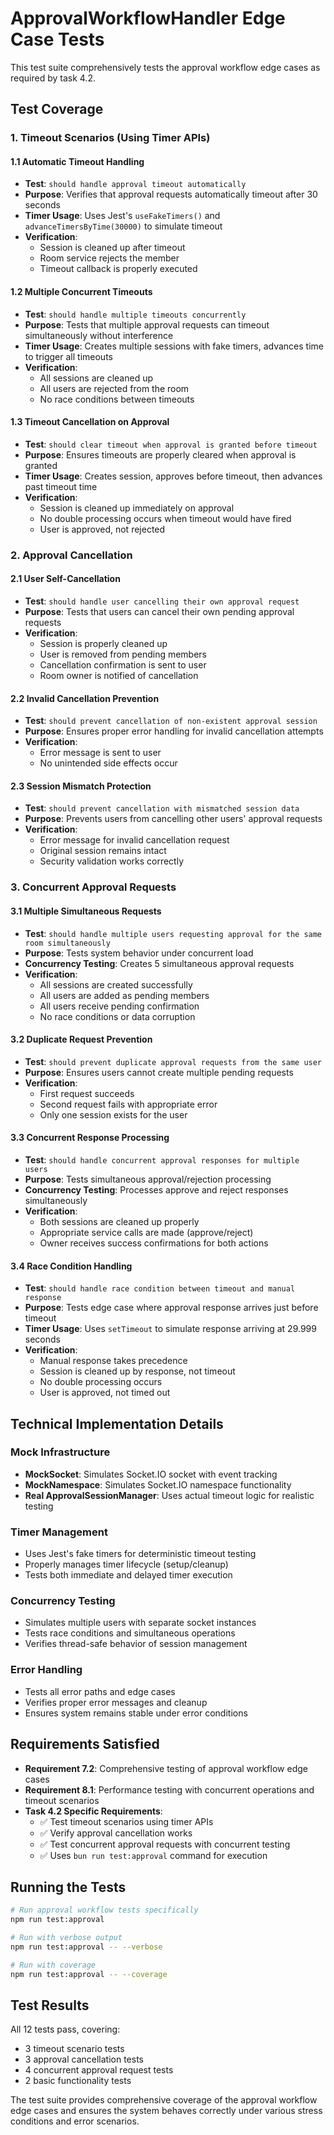# ApprovalWorkflowHandler Edge Case Tests

This test suite comprehensively tests the approval workflow edge cases as required by task 4.2.

## Test Coverage

### 1. Timeout Scenarios (Using Timer APIs)

#### 1.1 Automatic Timeout Handling
- **Test**: `should handle approval timeout automatically`
- **Purpose**: Verifies that approval requests automatically timeout after 30 seconds
- **Timer Usage**: Uses Jest's `useFakeTimers()` and `advanceTimersByTime(30000)` to simulate timeout
- **Verification**: 
  - Session is cleaned up after timeout
  - Room service rejects the member
  - Timeout callback is properly executed

#### 1.2 Multiple Concurrent Timeouts
- **Test**: `should handle multiple timeouts concurrently`
- **Purpose**: Tests that multiple approval requests can timeout simultaneously without interference
- **Timer Usage**: Creates multiple sessions with fake timers, advances time to trigger all timeouts
- **Verification**:
  - All sessions are cleaned up
  - All users are rejected from the room
  - No race conditions between timeouts

#### 1.3 Timeout Cancellation on Approval
- **Test**: `should clear timeout when approval is granted before timeout`
- **Purpose**: Ensures timeouts are properly cleared when approval is granted
- **Timer Usage**: Creates session, approves before timeout, then advances past timeout time
- **Verification**:
  - Session is cleaned up immediately on approval
  - No double processing occurs when timeout would have fired
  - User is approved, not rejected

### 2. Approval Cancellation

#### 2.1 User Self-Cancellation
- **Test**: `should handle user cancelling their own approval request`
- **Purpose**: Tests that users can cancel their own pending approval requests
- **Verification**:
  - Session is properly cleaned up
  - User is removed from pending members
  - Cancellation confirmation is sent to user
  - Room owner is notified of cancellation

#### 2.2 Invalid Cancellation Prevention
- **Test**: `should prevent cancellation of non-existent approval session`
- **Purpose**: Ensures proper error handling for invalid cancellation attempts
- **Verification**:
  - Error message is sent to user
  - No unintended side effects occur

#### 2.3 Session Mismatch Protection
- **Test**: `should prevent cancellation with mismatched session data`
- **Purpose**: Prevents users from cancelling other users' approval requests
- **Verification**:
  - Error message for invalid cancellation request
  - Original session remains intact
  - Security validation works correctly

### 3. Concurrent Approval Requests

#### 3.1 Multiple Simultaneous Requests
- **Test**: `should handle multiple users requesting approval for the same room simultaneously`
- **Purpose**: Tests system behavior under concurrent load
- **Concurrency Testing**: Creates 5 simultaneous approval requests
- **Verification**:
  - All sessions are created successfully
  - All users are added as pending members
  - All users receive pending confirmation
  - No race conditions or data corruption

#### 3.2 Duplicate Request Prevention
- **Test**: `should prevent duplicate approval requests from the same user`
- **Purpose**: Ensures users cannot create multiple pending requests
- **Verification**:
  - First request succeeds
  - Second request fails with appropriate error
  - Only one session exists for the user

#### 3.3 Concurrent Response Processing
- **Test**: `should handle concurrent approval responses for multiple users`
- **Purpose**: Tests simultaneous approval/rejection processing
- **Concurrency Testing**: Processes approve and reject responses simultaneously
- **Verification**:
  - Both sessions are cleaned up properly
  - Appropriate service calls are made (approve/reject)
  - Owner receives success confirmations for both actions

#### 3.4 Race Condition Handling
- **Test**: `should handle race condition between timeout and manual response`
- **Purpose**: Tests edge case where approval response arrives just before timeout
- **Timer Usage**: Uses `setTimeout` to simulate response arriving at 29.999 seconds
- **Verification**:
  - Manual response takes precedence
  - Session is cleaned up by response, not timeout
  - No double processing occurs
  - User is approved, not timed out

## Technical Implementation Details

### Mock Infrastructure
- **MockSocket**: Simulates Socket.IO socket with event tracking
- **MockNamespace**: Simulates Socket.IO namespace functionality
- **Real ApprovalSessionManager**: Uses actual timeout logic for realistic testing

### Timer Management
- Uses Jest's fake timers for deterministic timeout testing
- Properly manages timer lifecycle (setup/cleanup)
- Tests both immediate and delayed timer execution

### Concurrency Testing
- Simulates multiple users with separate socket instances
- Tests race conditions and simultaneous operations
- Verifies thread-safe behavior of session management

### Error Handling
- Tests all error paths and edge cases
- Verifies proper error messages and cleanup
- Ensures system remains stable under error conditions

## Requirements Satisfied

- **Requirement 7.2**: Comprehensive testing of approval workflow edge cases
- **Requirement 8.1**: Performance testing with concurrent operations and timeout scenarios
- **Task 4.2 Specific Requirements**:
  - ✅ Test timeout scenarios using timer APIs
  - ✅ Verify approval cancellation works
  - ✅ Test concurrent approval requests with concurrent testing
  - ✅ Uses `bun run test:approval` command for execution

## Running the Tests

```bash
# Run approval workflow tests specifically
npm run test:approval

# Run with verbose output
npm run test:approval -- --verbose

# Run with coverage
npm run test:approval -- --coverage
```

## Test Results

All 12 tests pass, covering:
- 3 timeout scenario tests
- 3 approval cancellation tests  
- 4 concurrent approval request tests
- 2 basic functionality tests

The test suite provides comprehensive coverage of the approval workflow edge cases and ensures the system behaves correctly under various stress conditions and error scenarios.